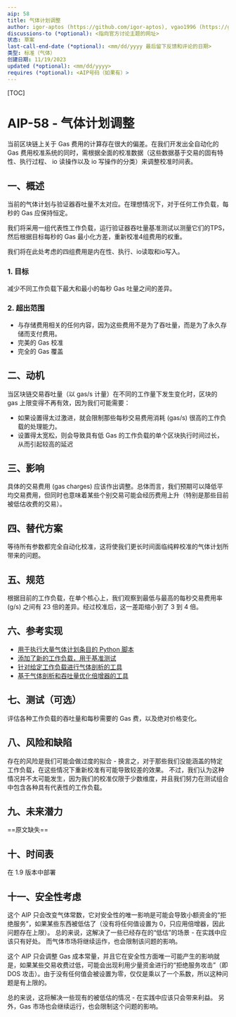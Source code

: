 ```yaml
---
aip: 58
title: 气体计划调整
author: igor-aptos (https://github.com/igor-aptos), vgao1996 (https://github.com/vgao1996)
discussions-to (*optional): <指向官方讨论主题的网址>
状态: 草案
last-call-end-date (*optional): <mm/dd/yyyy 最后留下反馈和评论的日期>
类型: 标准（气体）
创建日期: 11/19/2023
updated (*optional): <mm/dd/yyyy>
requires (*optional): <AIP号码（如果有）>
---
```


[TOC]

# AIP-58 - 气体计划调整

当前区块链上关于 Gas 费用的计算存在很大的偏差。在我们开发出全自动化的 Gas 费用校准系统的同时，需根据全面的校准数据（这些数据基于交易的固有特性、执行过程、 io 读操作以及 io 写操作的分类）来调整校准时间表。



## 一、概述

当前的气体计划与验证器吞吐量不太对应。在理想情况下，对于任何工作负载，每秒的 Gas 应保持恒定。

我们将采用一组代表性工作负载，运行验证器吞吐量基准测试以测量它们的TPS，然后根据目标每秒的 Gas 最小化方差，重新校准4组费用的权重。

我们将在此处考虑的四组费用是内在性、执行、io读取和io写入。

### 1. 目标

减少不同工作负载下最大和最小的每秒 Gas 吐量之间的差异。

### 2. 超出范围

- 与存储费用相关的任何内容，因为这些费用不是为了吞吐量，而是为了永久存储而支付费用。
- 完美的 Gas 校准
- 完全的 Gas 覆盖



## 二、动机

当区块链交易吞吐量（以 gas/s 计量）在不同的工作量下发生变化时，区块的 gas 上限变得不再有效，因为我们可能需要：

- 如果设置得太过激进，就会限制那些每秒交易费用消耗 (gas/s) 很高的工作负载的处理能力。
- 设置得太宽松，则会导致具有低 Gas 的工作负载的单个区块执行时间过长，从而引起较高的延迟



## 三、影响

具体的交易费用 (gas charges) 应该作出调整。总体而言，我们预期可以降低平均交易费用，但同时也意味着某些个别交易可能会经历费用上升（特别是那些目前被低估收费的交易）。



## 四、替代方案

等待所有参数都完全自动化校准，这将使我们更长时间面临纯粹校准的气体计划所带来的问题。



## 五、规范

根据目前的工作负载，在单个核心上，我们观察到最低与最高的每秒交易费用率 (g/s) 之间有 23 倍的差异。经过校准后，这一差距缩小到了 3 到 4 倍。



## 六、参考实现

* [用于执行大量气体计划条目的 Python 脚本](https://github.com/aptos-labs/aptos-core/pull/11318)
* [添加了新的工作负载，用于基准测试](https://github.com/aptos-labs/aptos-core/pull/11237)
* [针对给定工作负载进行气体剖析的工具](https://github.com/aptos-labs/aptos-core/pull/11114)
* [基于气体剖析和吞吐量优化倍增器的工具](https://github.com/aptos-labs/aptos-core/pull/11215)



## 七、测试（可选）

评估各种工作负载的吞吐量和每秒需要的 Gas 费，以及绝对价格变化。



## 八、风险和缺陷

存在的风险是我们可能会做过度的拟合 - 换言之，对于那些我们没能涵盖的特定工作负载，在这些情况下重新校准有可能导致较差的效果。 不过，我们认为这种情况并不太可能发生，因为我们的校准仅限于少数维度，并且我们努力在测试组合中包含各种具有代表性的工作负载。



## 九、未来潜力

==原文缺失==



## 十、时间表

在 1.9 版本中部署



## 十一、安全性考虑

这个 AIP 只会改变气体常数，它对安全性的唯一影响是可能会导致小额资金的“拒绝服务”，如果某些东西被低估了（没有将任何值设置为 0，只应用倍增器，因此问题存在上限）。
总的来说，这解决了一些已经存在的“低估”的场景 - 在实践中应该只有好处。
而气体市场将继续运作，也会限制该问题的影响。



这个 AIP 只会调整 Gas 成本常量，并且它在安全性方面唯一可能产生的影响就是，如果某些交易收费过低，可能会出现利用少量资金进行的“拒绝服务攻击”（即 DOS 攻击）。由于没有任何值会被设置为零，仅仅是乘以了一个系数，所以这种问题是有上限的。 

总的来说，这将解决一些现有的被低估的情况 - 在实践中应该只会带来利益。 另外，Gas 市场也会继续运行，也会限制这个问题的影响。

